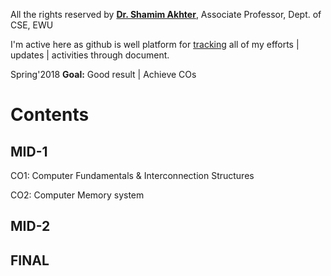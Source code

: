 All the rights reserved by **[Dr. Shamim Akhter](https://scholar.google.com/citations?hl=en&user=WeRO3LsAAAAJ&view_op=list_works&citft=1&citft=2&citft=3&email_for_op=sakib.rahman.0000%40gmail.com&gmla=AJsN-F5JOMyB_1_7XrFESmxWLQ6v12dx5cIMyuFjwOSSoUUHNyO7GI0Ai1e7HGQ-D3UTOLsGTGGb6-2m4IkuRNnfXD-NhbpSQyzLs_Lur8l2cudOdOi9gu3oooGZ6NeHfHQKVZgvNz0ff8W0PZtS3Y9A7FDUoH9kKsxGSVJokCNSndZZrr2I7mX145WU3ItQfYeBdxjn0aMt_zgvWRo8SeISXP1drBnvPbFwTkGFdlovI7utOeaPk6Sl9ccsVxFmfLb8J1rsKvUZ)**, Associate Professor, Dept. of CSE, EWU

I'm active here as github is well platform for [tracking](https://github.com/Sakib-Rahman-Bangladesh/cse-courses/commit/7195dc987b12f11fed0189076a217984b8fe0f93) all of my efforts | updates | activities through document.

Spring'2018 **Goal:** Good result | Achieve COs

Contents
========

MID-1
-----
CO1: Computer Fundamentals & Interconnection Structures

CO2: Computer Memory system

MID-2
-----

FINAL
-----